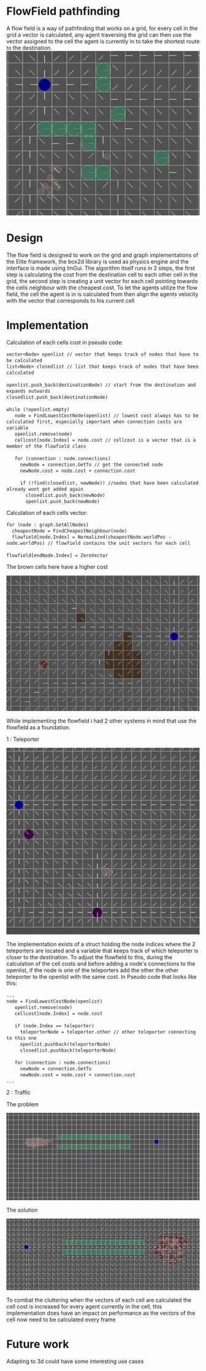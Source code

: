 # FlowField pathfinding
 
 A flow field is a way of pathfinding that works on a grid, for every cell in the grid a vector is calculated, any agent traversing the grid can then use the vector assigned to the cell the agent is currently in to take the shortest route to the destination.
 ![Flowfield](https://github.com/MauroVanHoutte/FlowField/blob/main/Gifs/Flowfield.gif)
 
# Design

The flow field is designed to work on the grid and graph implementations of the Elite framework, the box2d library is used as physics engine and the interface is made using ImGui.
The algorithm itself runs in 2 steps, the first step is calculating the cost from the destination cell to each other cell in the grid, the second step is creating a unit vector for each cell pointing towards the cells neighbour with the cheapest cost.
To let the agents utilize the flow field, the cell the agent is in is calculated from then align the agents velocity with the vector that corresponds to his current cell

# Implementation

Calculation of each cells cost in pseudo code:

```
vector<Node> openlist // vector that keeps track of nodes that have to be calculated
list<Node> closedlist // list that keeps track of nodes that have been calculated

openlist.push_back(destinationNode) // start from the destination and expands outwards
closedlist.push_back(destinationNode)

while (!openlist.empty)
   node = FindLowestCostNode(openlist) // lowest cost always has to be calculated first, especially important when connection costs are variable
   openlist.remove(node)
   cellcost[node.Index] = node.cost // cellcost is a vector that is a member of the flowfield class 
 
   for (connection : node.connections)
     newNode = connection.GetTo // get the connected node
     newNode.cost = node.cost + connection.cost
  
     if (!find(closedlist, newNode)) //nodes that have been calculated already wont get added again
       closedlist.push_back(newNode)
       openlist.push_back(newNode)
```
Calculation of each cells vector:

```
for (node : graph.GetAllNodes)
  cheapestNode = FindCheapestNeighbour(node)
  flowfield[node.Index] = Normalized(cheapestNode.worldPos - node.worldPos) // flowfield contains the unit vectors for each cell

flowfield[endNode.Index] = ZeroVector
```

The brown cells here have a higher cost

![Brown tiles have a higher cost](https://github.com/MauroVanHoutte/FlowField/blob/main/Gifs/VariableCellCosts.gif)


While implementing the flowfield i had 2 other systems in mind that use the flowfield as a foundation.

1 : Teleporter

![Teleporters](https://github.com/MauroVanHoutte/FlowField/blob/main/Gifs/Teleporters.gif)

  The implementation exists of a struct holding the node indices where the 2 teleporters are located and a variable that keeps track of which teleporter is closer to the destination.
  To adjust the flowfield to this, during the calculation of the cell costs and before adding a node's connections to the openlist, if the node is one of the teleporters add the
  other the other teleporter to the openlist with the same cost.
  In Pseudo code that looks like this:
  
```
...
node = FindLowestCostNode(openlist)
   openlist.remove(node)
   cellcost[node.Index] = node.cost 
 
   if (node.Index == teleporter)
     teleporterNode = teleporter.other // other teleporter connecting to this one
     openlist.pushback(teleporterNode)
     closedlist.pushback(teleporterNode)
   
   for (connection : node.connections)
     newNode = connection.GetTo
     newNode.cost = node.cost + connection.cost
...
```


2 : Traffic

  The problem
  
![No Measure Against Traffic](https://github.com/MauroVanHoutte/FlowField/blob/main/Gifs/Clutter.gif)

  The solution
  
![Anti Traffic](https://github.com/MauroVanHoutte/FlowField/blob/main/Gifs/AntiTraffic.gif)

  To combat the cluttering when the vectors of each cell are calculated the cell cost is increased for every agent currently in the cell,
  this implementation does have an impact on performance as the vectors of the cell now need to be calculated every frame
  
 # Future work
 
 Adapting to 3d could have some interesting use cases
  

    
